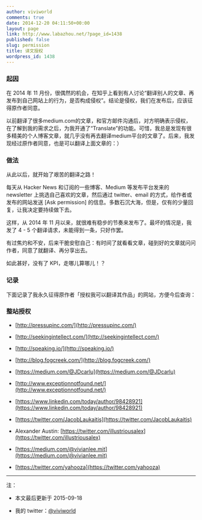 ```yaml
---
author: viviworld
comments: true
date: 2014-12-20 04:11:50+00:00
layout: page
link: http://www.labazhou.net/?page_id=1438
published: false
slug: permission
title: 译文授权
wordpress_id: 1438
---
```


### 起因


在 2014 年 11 月份，很偶然的机会，在知乎上看到有人讨论“翻译别人的文章、再发布到自己网站上的行为，是否构成侵权”。结论是侵权，我们在发布后，应该征得原作者同意。

以前翻译了很多medium.com的文章，和官方邮件沟通后，对方明确表示侵权，在了解到我的需求之后，为我开通了“Translate”的功能。可惜，我总是发现有很多精美的个人博客文章，就几乎没有再去翻译medium平台的文章了。后来，我发现经过原作者同意，也是可以翻译上面文章的：）


### 做法


从此以后，就开始了艰苦的翻译之路！

每天从 Hacker News 和订阅的一些博客、Medium 等发布平台发来的 newsletter 上挑选自己喜欢的文章，然后通过 twitter、email 的方式，给作者或发布的网站发送 [Ask permission] 的信息。多数石沉大海，但是，仅有的少量回复，让我决定要持续做下去。

这样，从 2014 年 11 月以来，就很难有稳步的节奏来发布了。最坏的情况是，我发了 4 - 5 个翻译请求，未能得到一条，只好作罢。

有过焦灼和不安，后来干脆安慰自己：有时间了就看看文章，碰到好的文章就问问作者，同意了就翻译、再分享出去。

如此甚好，没有了 KPI，走哪儿算哪儿！？


### 记录


下面记录了我永久征得原作者「授权我可以翻译其作品」的网站，方便今后查询：


### 整站授权





	
  * [http://pressupinc.com/](http://pressupinc.com/)

	
  * [http://seekingintellect.com/](http://seekingintellect.com/)

	
  * [http://speaking.io/](http://speaking.io/)

	
  * [http://blog.fogcreek.com/](http://blog.fogcreek.com/)

	
  * [https://medium.com/@JDcarlu](https://medium.com/@JDcarlu)

	
  * [http://www.exceptionnotfound.net/](http://www.exceptionnotfound.net/)

	
  * [https://www.linkedin.com/today/author/98428921](https://www.linkedin.com/today/author/98428921)

	
  * [https://twitter.com/JacobLaukaitis](https://twitter.com/JacobLaukaitis)

	
  * Alexander Austin: [https://twitter.com/illustriousalex](https://twitter.com/illustriousalex)

	
  * [https://medium.com/@vivianlee.mit](https://medium.com/@vivianlee.mit)

	
  * [https://twitter.com/yahooza](https://twitter.com/yahooza)





* * *



注：



	
  * 本文最后更新于 2015-09-18

	
  * 我的 twitter：[@viviworld](https://twitter.com/viviworld)






